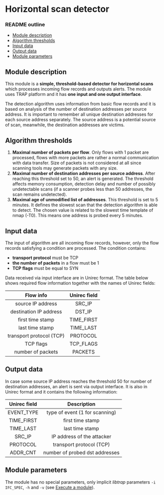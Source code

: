 # Horizontal scan detector


### README outline

* [Module description](#module-description)
* [Algorithm thresholds](#algorithm-thresholds)
* [Input data](#input-data)
* [Output data](#output-data)
* [Module parameters](#module-parameters)


## Module description

This module is a **simple, threshold-based detector for horizontal scans** which processes incoming flow records and outputs alerts.
The module uses TRAP platform and it has **one input and one output interface**.

The detection algorithm uses information from basic flow records and it is based on analysis of the number of destination addresses per source address.
It is important to remember all unique destination addresses for each source address separately.
The source address is a potential source of scan, meanwhile, the destination addresses are victims.


## Algorithm thresholds

1. **Maximal number of packets per flow**. Only flows with 1 packet are processed, flows with more packets are rather a normal communication with data transfer. Size of packets is not considered at all since scanning tools may generate packets with any size.
2. **Maximal number of destination addresses per source address**. After reaching this threshold set to 50, an alert is generated. The threshold affects memory consumption, detection delay and number of possibly undetectable scans (if a scanner probes less than 50 addresses, the scan remains undetected).
3. **Maximal age of unmodified list of addresses**. This threshold is set to 5 minutes. It defines the slowest scan that the detection algorithm is able to detect. The chosen value is related to the slowest time template of nmap (-T0). This means one address is probed every 5 minutes.


## Input data

The input of algorithm are all incoming flow records, however, only the flow records satisfying a condition are processed. The condition contains:

- **transport protocol** must be TCP
- **the number of packets** in a flow must be 1
- **TCP flags** must be equal to SYN

Data received via input interface are in Unirec format. The table below shows required flow information together with the names of Unirec fields:

| Flow info                    | Unirec field |
|:----------------------------:|:------------:|
| source IP address            | SRC_IP       |
| destination IP address       | DST_IP       |
| first time stamp             | TIME_FIRST   |
| last time stamp              | TIME_LAST    |
| transport protocol (TCP)     | PROTOCOL     |
| TCP flags                    | TCP_FLAGS    |
| number of packets            | PACKETS      |


## Output data

In case some source IP address reaches the threshold 50 for number of destination addresses, an alert is sent via output interface.
It is also in Unirec format and it contains the following information:

| Unirec field | Description                    |
|:------------:|:------------------------------:|
| EVENT_TYPE   | type of event (1 for scanning) |
| TIME_FIRST   | first time stamp               |
| TIME_LAST    | last time stamp                |
| SRC_IP       | IP address of the attacker     |
| PROTOCOL     | transport protocol (TCP)       |
| ADDR_CNT     | number of probed dst addresses |


## Module parameters

The module has no special parameters, only implicit *libtrap* parameters `-i IFC_SPEC`, `-h` and `-v` (see [Execute a module](https://github.com/CESNET/Nemea#try-out-nemea-modules)).
